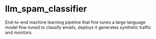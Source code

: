 # llm_spam_classifier
End-to-end machine learning pipeline that  fine tunes a large language model fine-tuned to classify emails, deploys it generates synthetic traffic and monitors. 
